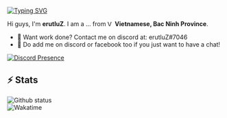 [![Typing SVG](https://readme-typing-svg.herokuapp.com?font=Fira+Code&size=28&pause=1000&width=435&color=6BF765&lines=Hey!+I'm+erutluZ)](https://github.com/erutluZZ)

Hi guys, I'm **erutluZ**. I am a ... from <img alt="Vietnamese Flag" src="https://cdn.countryflags.com/thumbs/vietnam/flag-400.png" width="13" /> **Vietnamese, Bac Ninh Province**.

- 💼 Want work done? Contact me on discord at: erutluZ#7046
- 💬 Do add me on discord or facebook too if you just want to have a chat!

[![Discord Presence](https://lanyard.cnrad.dev/api/921061399378165782)](https://discord.com/users/921061399378165782)

<h2>⚡ Stats</h2>

<!--START_SECTION:waka-->
<!--END_SECTION:waka-->

<p align="left">
  <img src="https://github-readme-stats-five-lyart.vercel.app/api?username=erutluZZ&show_icons=true&layout=compact&theme=react&hide_border=true" alt="Github status" />
  </br><img src="https://github-readme-stats.vercel.app/api/wakatime?username=erutluZ&theme=react&hide_border=true" alt="Wakatime" />
</p>
